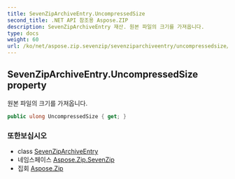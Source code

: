 ```yaml
---
title: SevenZipArchiveEntry.UncompressedSize
second_title: .NET API 참조용 Aspose.ZIP
description: SevenZipArchiveEntry 재산. 원본 파일의 크기를 가져옵니다.
type: docs
weight: 60
url: /ko/net/aspose.zip.sevenzip/sevenziparchiveentry/uncompressedsize/
---
```

## SevenZipArchiveEntry.UncompressedSize property

원본 파일의 크기를 가져옵니다.

```csharp
public ulong UncompressedSize { get; }
```

### 또한보십시오

* class [SevenZipArchiveEntry](../)
* 네임스페이스 [Aspose.Zip.SevenZip](../../sevenziparchiveentry/)
* 집회 [Aspose.Zip](../../../)



